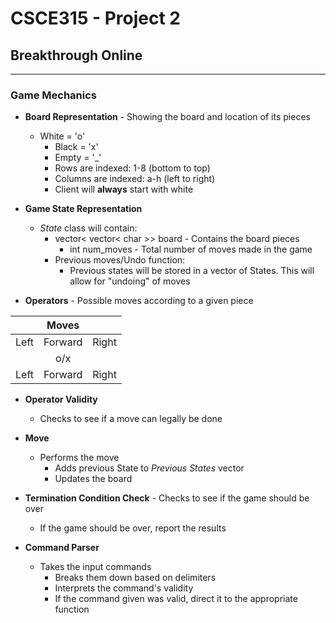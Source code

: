 # CSCE315 - Project 2
## Breakthrough Online

***

### Game Mechanics

* **Board Representation** - Showing the board and location of its pieces
  * White = 'o'
	* Black = 'x'
	* Empty = '_'
	* Rows are indexed: 1-8 (bottom to top)
	* Columns are indexed: a-h (left to right)
	* Client will **always** start with white
	
* **Game State Representation**
  * _State_ class will contain:
	  * vector< vector< char >> board - Contains the board pieces
		* int num_moves - Total number of moves made in the game
	* Previous moves/Undo function:
	  * Previous states will be stored in a vector of States. This will allow for "undoing" of moves
		
* **Operators** - Possible moves according to a given piece

|      | Moves   |       |
|:----:|:-------:|:-----:|
| Left | Forward | Right |
|      |   o/x   |       |
| Left | Forward | Right |

* **Operator Validity**
  * Checks to see if a move can legally be done
	
* **Move**
  * Performs the move
	* Adds previous State to *Previous States* vector
	* Updates the board
	
* **Termination Condition Check** - Checks to see if the game should be over
  * If the game should be over, report the results
	
* **Command Parser**
  * Takes the input commands
	* Breaks them down based on delimiters
	* Interprets the command's validity
	* If the command given was valid, direct it to the appropriate function